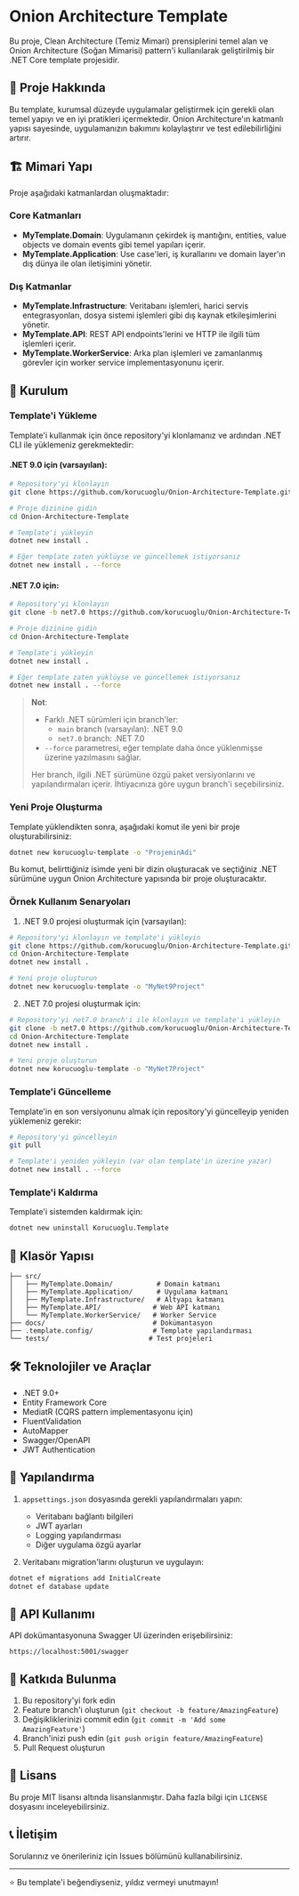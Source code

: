 # Onion Architecture Template

Bu proje, Clean Architecture (Temiz Mimari) prensiplerini temel alan ve Onion Architecture (Soğan Mimarisi) pattern'i kullanılarak geliştirilmiş bir .NET Core template projesidir.

## 🎯 Proje Hakkında

Bu template, kurumsal düzeyde uygulamalar geliştirmek için gerekli olan temel yapıyı ve en iyi pratikleri içermektedir. Onion Architecture'ın katmanlı yapısı sayesinde, uygulamanızın bakımını kolaylaştırır ve test edilebilirliğini artırır.

## 🏗️ Mimari Yapı

Proje aşağıdaki katmanlardan oluşmaktadır:

### Core Katmanları
- **MyTemplate.Domain**: Uygulamanın çekirdek iş mantığını, entities, value objects ve domain events gibi temel yapıları içerir.
- **MyTemplate.Application**: Use case'leri, iş kurallarını ve domain layer'ın dış dünya ile olan iletişimini yönetir.

### Dış Katmanlar
- **MyTemplate.Infrastructure**: Veritabanı işlemleri, harici servis entegrasyonları, dosya sistemi işlemleri gibi dış kaynak etkileşimlerini yönetir.
- **MyTemplate.API**: REST API endpoints'lerini ve HTTP ile ilgili tüm işlemleri içerir.
- **MyTemplate.WorkerService**: Arka plan işlemleri ve zamanlanmış görevler için worker service implementasyonunu içerir.

## 🚀 Kurulum

### Template'i Yükleme

Template'i kullanmak için önce repository'yi klonlamanız ve ardından .NET CLI ile yüklemeniz gerekmektedir:

#### .NET 9.0 için (varsayılan):
```bash
# Repository'yi klonlayın
git clone https://github.com/korucuoglu/Onion-Architecture-Template.git

# Proje dizinine gidin
cd Onion-Architecture-Template

# Template'i yükleyin
dotnet new install .

# Eğer template zaten yüklüyse ve güncellemek istiyorsanız
dotnet new install . --force
```

#### .NET 7.0 için:
```bash
# Repository'yi klonlayın
git clone -b net7.0 https://github.com/korucuoglu/Onion-Architecture-Template.git

# Proje dizinine gidin
cd Onion-Architecture-Template

# Template'i yükleyin
dotnet new install .

# Eğer template zaten yüklüyse ve güncellemek istiyorsanız
dotnet new install . --force
```

> **Not**: 
> - Farklı .NET sürümleri için branch'ler:
>   - `main` branch (varsayılan): .NET 9.0
>   - `net7.0` branch: .NET 7.0
> - `--force` parametresi, eğer template daha önce yüklenmişse üzerine yazılmasını sağlar.
> 
> Her branch, ilgili .NET sürümüne özgü paket versiyonlarını ve yapılandırmaları içerir. İhtiyacınıza göre uygun branch'i seçebilirsiniz.

### Yeni Proje Oluşturma

Template yüklendikten sonra, aşağıdaki komut ile yeni bir proje oluşturabilirsiniz:

```bash
dotnet new korucuoglu-template -o "ProjeminAdi"
```

Bu komut, belirttiğiniz isimde yeni bir dizin oluşturacak ve seçtiğiniz .NET sürümüne uygun Onion Architecture yapısında bir proje oluşturacaktır.

### Örnek Kullanım Senaryoları

1. .NET 9.0 projesi oluşturmak için (varsayılan):
```bash
# Repository'yi klonlayın ve template'i yükleyin
git clone https://github.com/korucuoglu/Onion-Architecture-Template.git
cd Onion-Architecture-Template
dotnet new install .

# Yeni proje oluşturun
dotnet new korucuoglu-template -o "MyNet9Project"
```

2. .NET 7.0 projesi oluşturmak için:
```bash
# Repository'yi net7.0 branch'i ile klonlayın ve template'i yükleyin
git clone -b net7.0 https://github.com/korucuoglu/Onion-Architecture-Template.git
cd Onion-Architecture-Template
dotnet new install .

# Yeni proje oluşturun
dotnet new korucuoglu-template -o "MyNet7Project"
```

### Template'i Güncelleme

Template'in en son versiyonunu almak için repository'yi güncelleyip yeniden yüklemeniz gerekir:

```bash
# Repository'yi güncelleyin
git pull

# Template'i yeniden yükleyin (var olan template'in üzerine yazar)
dotnet new install . --force
```

### Template'i Kaldırma

Template'i sistemden kaldırmak için:

```bash
dotnet new uninstall Korucuoglu.Template
```

## 📁 Klasör Yapısı

```
├── src/
│   ├── MyTemplate.Domain/           # Domain katmanı
│   ├── MyTemplate.Application/      # Uygulama katmanı
│   ├── MyTemplate.Infrastructure/   # Altyapı katmanı
│   ├── MyTemplate.API/             # Web API katmanı
│   └── MyTemplate.WorkerService/   # Worker Service
├── docs/                           # Dokümantasyon
├── .template.config/               # Template yapılandırması
└── tests/                         # Test projeleri
```

## 🛠️ Teknolojiler ve Araçlar

- .NET 9.0+
- Entity Framework Core
- MediatR (CQRS pattern implementasyonu için)
- FluentValidation
- AutoMapper
- Swagger/OpenAPI
- JWT Authentication

## 🔧 Yapılandırma

1. `appsettings.json` dosyasında gerekli yapılandırmaları yapın:
   - Veritabanı bağlantı bilgileri
   - JWT ayarları
   - Logging yapılandırması
   - Diğer uygulama özgü ayarlar

2. Veritabanı migration'larını oluşturun ve uygulayın:
```bash
dotnet ef migrations add InitialCreate
dotnet ef database update
```

## 🚦 API Kullanımı

API dokümantasyonuna Swagger UI üzerinden erişebilirsiniz:
```
https://localhost:5001/swagger
```

## 🤝 Katkıda Bulunma

1. Bu repository'yi fork edin
2. Feature branch'i oluşturun (`git checkout -b feature/AmazingFeature`)
3. Değişikliklerinizi commit edin (`git commit -m 'Add some AmazingFeature'`)
4. Branch'inizi push edin (`git push origin feature/AmazingFeature`)
5. Pull Request oluşturun

## 📝 Lisans

Bu proje MIT lisansı altında lisanslanmıştır. Daha fazla bilgi için `LICENSE` dosyasını inceleyebilirsiniz.

## 📞 İletişim

Sorularınız ve önerileriniz için Issues bölümünü kullanabilirsiniz.

---
⭐ Bu template'i beğendiyseniz, yıldız vermeyi unutmayın!
